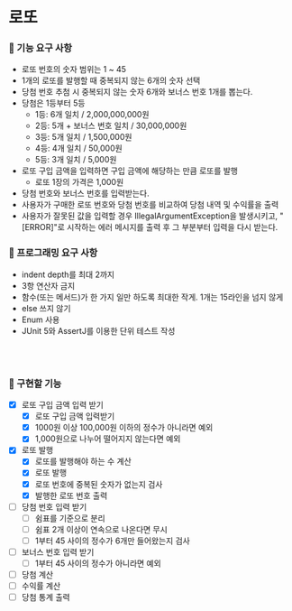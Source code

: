 # 로또

### 🎯 기능 요구 사항
- 로또 번호의 숫자 범위는 1 ~ 45
- 1개의 로또를 발행할 때 중복되지 않는 6개의 숫자 선택
- 당첨 번호 추첨 시 중복되지 않는 숫자 6개와 보너스 번호 1개를 뽑는다.
- 당첨은 1등부터 5등
  - 1등: 6개 일치 / 2,000,000,000원
  - 2등: 5개 + 보너스 번호 일치 / 30,000,000원
  - 3등: 5개 일치 / 1,500,000원
  - 4등: 4개 일치 / 50,000원
  - 5등: 3개 일치 / 5,000원
- 로또 구입 금액을 입력하면 구입 금액에 해당하는 만큼 로또를 발행
  - 로또 1장의 가격은 1,000원
- 당첨 번호와 보너스 번호를 입력받는다.
- 사용자가 구매한 로또 번호와 당첨 번호를 비교하여 당첨 내역 및 수익률을 출력
- 사용자가 잘못된 값을 입력할 경우 IllegalArgumentException을 발생시키고, "[ERROR]"로 시작하는 에러 메시지를 출력 후 그 부분부터 입력을 다시 받는다.

### 🎯 프로그래밍 요구 사항
- indent depth를 최대 2까지
- 3항 연산자 금지
- 함수(또는 메서드)가 한 가지 일만 하도록 최대한 작게. 1개는 15라인을 넘지 않게
- else 쓰지 않기
- Enum 사용
- JUnit 5와 AssertJ를 이용한 단위 테스트 작성

<br><br>

### 🔧 구현할 기능
- [x] 로또 구입 금액 입력 받기
  - [x] 로또 구입 금액 입력받기
  - [x] 1000원 이상 100,000원 이하의 정수가 아니라면 예외
  - [x] 1,000원으로 나누어 떨어지지 않는다면 예외
- [x] 로또 발행
  - [x] 로또를 발행해야 하는 수 계산
  - [x] 로또 발행
  - [x] 로또 번호에 중복된 숫자가 없는지 검사
  - [x] 발행한 로또 번호 출력
- [ ] 당첨 번호 입력 받기
  - [ ] 쉼표를 기준으로 분리
  - [ ] 쉼표 2개 이상이 연속으로 나온다면 무시
  - [ ] 1부터 45 사이의 정수가 6개만 들어왔는지 검사
- [ ] 보너스 번호 입력 받기
  - [ ] 1부터 45 사이의 정수가 아니라면 예외
- [ ] 당첨 계산
- [ ] 수익률 계산
- [ ] 당첨 통계 출력
